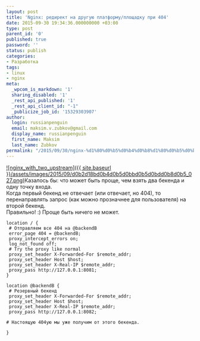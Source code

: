 ```yaml
---
layout: post
title: 'Nginx: редирект на другую платформу/площадку при 404'
date: 2015-09-30 19:34:36.000000000 +03:00
type: post
parent_id: '0'
published: true
password: ''
status: publish
categories:
- Разработка
tags:
- linux
- nginx
meta:
  _wpcom_is_markdown: '1'
  sharing_disabled: '1'
  _rest_api_published: '1'
  _rest_api_client_id: "-1"
  _publicize_job_id: '15329303907'
author:
  login: russianpenguin
  email: maksim.v.zubkov@gmail.com
  display_name: russianpenguin
  first_name: Maksim
  last_name: Zubkov
permalink: "/2015/09/30/nginx-%d1%80%d0%b5%d0%b4%d0%b8%d1%80%d0%b5%d0%ba%d1%82-%d0%bd%d0%b0-%d0%b4%d1%80%d1%83%d0%b3%d1%83%d1%8e-%d0%bf%d0%bb%d0%b0%d1%82%d1%84%d0%be%d1%80%d0%bc%d1%83%d0%bf%d0%bb%d0%be%d1%89%d0%b0%d0%b4/"
---
```

[![nginx_with_two_upstream]({{ site.baseurl }}/assets/images/2015/09/d0b2d18bd0b4d0b5d0bbd0b5d0bdd0b8d0b5_027.png)](/2015/09/d0b2d18bd0b4d0b5d0bbd0b5d0bdd0b8d0b5_027.png)Казалось бы: что может быть проще, чем взять два бекенда и одну точку входа.  
Когда первый бекенд не отвечает (или отвечает, но 404), то перенаправлять запрос (как можно прозначнее для пользователя) на второй бекенд.  
Правильно! :) Проще быть ничего не может.

```
location / {  
 # Отправляем все 404 на @backendB  
 error_page 404 = @backendB;  
 proxy_intercept_errors on;  
 log_not_found off;  
 # Try the proxy like normal  
 proxy_set_header X-Forwarded-For $remote_addr;  
 proxy_set_header Host $host;  
 proxy_set_header X-Real-IP $remote_addr;  
 proxy_pass http://127.0.0.1:8081;  
}

location @backendB {  
 # Резервный бекенд  
 proxy_set_header X-Forwarded-For $remote_addr;  
 proxy_set_header Host $host;  
 proxy_set_header X-Real-IP $remote_addr;  
 proxy_pass http://127.0.0.1:8082;

# Настоящую 404ую мы уже получим от этого бекенда.

}
```

